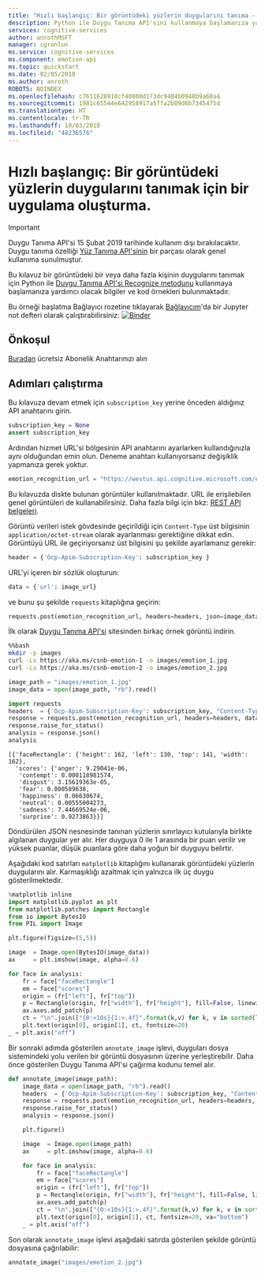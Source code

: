 ```yaml
---
title: "Hızlı başlangıç: Bir görüntüdeki yüzlerin duygularını tanıma - Duygu Tanıma API'si, Python"
description: Python ile Duygu Tanıma API'sini kullanmaya başlamanıza yardımcı olacak bilgiler ve kod örnekleri edinin.
services: cognitive-services
author: anrothMSFT
manager: cgronlun
ms.service: cognitive-services
ms.component: emotion-api
ms.topic: quickstart
ms.date: 02/05/2018
ms.author: anroth
ROBOTS: NOINDEX
ms.openlocfilehash: c7611628918cf40800d173dc9404b0948b9a68a4
ms.sourcegitcommit: 1981c65544e642958917a5ffa2b09d6b7345475d
ms.translationtype: HT
ms.contentlocale: tr-TR
ms.lasthandoff: 10/03/2018
ms.locfileid: "48236576"
---
```

# <a name="quickstart-build-an-app-to-recognize-emotions-on-faces-in-an-image"></a>Hızlı başlangıç: Bir görüntüdeki yüzlerin duygularını tanımak için bir uygulama oluşturma.

> [!IMPORTANT]
> Duygu Tanıma API'si 15 Şubat 2019 tarihinde kullanım dışı bırakılacaktır. Duygu tanıma özelliği [Yüz Tanıma API'sinin](https://docs.microsoft.com/azure/cognitive-services/face/) bir parçası olarak genel kullanıma sunulmuştur. 

Bu kılavuz bir görüntüdeki bir veya daha fazla kişinin duygularını tanımak için Python ile [Duygu Tanıma API'si Recognize metodunu](https://westus.dev.cognitive.microsoft.com/docs/services/5639d931ca73072154c1ce89/operations/563b31ea778daf121cc3a5fa) kullanmaya başlamanıza yardımcı olacak bilgiler ve kod örnekleri bulunmaktadır.

Bu örneği başlatma Bağlayıcı rozetine tıklayarak [Bağlayıcım](https://mybinder.org)'da bir Jupyter not defteri olarak çalıştırabilirsiniz: [![Binder](https://mybinder.org/badge.svg)](https://mybinder.org/v2/gh/Microsoft/cognitive-services-notebooks/master?filepath=EmotionAPI.ipynb)


## <a name="prerequisite"></a>Önkoşul
[Buradan](https://azure.microsoft.com/try/cognitive-services/) ücretsiz Abonelik Anahtarınızı alın

## <a name="running-the-walkthrough"></a>Adımları çalıştırma
Bu kılavuza devam etmek için `subscription_key` yerine önceden aldığınız API anahtarını girin.


```python
subscription_key = None
assert subscription_key
```

Ardından hizmet URL'si bölgesinin API anahtarını ayarlarken kullandığınızla aynı olduğundan emin olun. Deneme anahtarı kullanıyorsanız değişiklik yapmanıza gerek yoktur.


```python
emotion_recognition_url = "https://westus.api.cognitive.microsoft.com/emotion/v1.0/recognize"
```

Bu kılavuzda diskte bulunan görüntüler kullanılmaktadır. URL ile erişilebilen genel görüntüleri de kullanabilirsiniz. Daha fazla bilgi için bkz: [REST API belgeleri](https://westus.dev.cognitive.microsoft.com/docs/services/5639d931ca73072154c1ce89/operations/563b31ea778daf121cc3a5fa).

Görüntü verileri istek gövdesinde geçirildiği için `Content-Type` üst bilgisinin `application/octet-stream` olarak ayarlanması gerektiğine dikkat edin. Görüntüyü URL ile geçiriyorsanız üst bilgisini şu şekilde ayarlamanız gerekir:
```python
header = {'Ocp-Apim-Subscription-Key': subscription_key }
```
URL'yi içeren bir sözlük oluşturun:
```python
data = {'url': image_url}
```
ve bunu şu şekilde `requests` kitaplığına geçirin:
```python
requests.post(emotion_recognition_url, headers=headers, json=image_data)
```

İlk olarak [Duygu Tanıma API'si](https://azure.microsoft.com/services/cognitive-services/emotion/) sitesinden birkaç örnek görüntü indirin.


```bash
%%bash
mkdir -p images
curl -Ls https://aka.ms/csnb-emotion-1 -o images/emotion_1.jpg
curl -Ls https://aka.ms/csnb-emotion-2 -o images/emotion_2.jpg
```


```python
image_path = "images/emotion_1.jpg"
image_data = open(image_path, "rb").read()
```


```python
import requests
headers  = {'Ocp-Apim-Subscription-Key': subscription_key, "Content-Type": "application/octet-stream" }
response = requests.post(emotion_recognition_url, headers=headers, data=image_data)
response.raise_for_status()
analysis = response.json()
analysis
```




    [{'faceRectangle': {'height': 162, 'left': 130, 'top': 141, 'width': 162},
      'scores': {'anger': 9.29041e-06,
       'contempt': 0.000118981574,
       'disgust': 3.15619363e-05,
       'fear': 0.000589638,
       'happiness': 0.06630674,
       'neutral': 0.00555004273,
       'sadness': 7.44669524e-06,
       'surprise': 0.9273863}}]



Döndürülen JSON nesnesinde tanınan yüzlerin sınırlayıcı kutularıyla birlikte algılanan duygular yer alır. Her duyguya 0 ile 1 arasında bir puan verilir ve yüksek puanlar, düşük puanlara göre daha yoğun bir duyguyu belirtir.

Aşağıdaki kod satırları `matplotlib` kitaplığını kullanarak görüntüdeki yüzlerin duygularını alır. Karmaşıklığı azaltmak için yalnızca ilk üç duygu gösterilmektedir.


```python
%matplotlib inline
import matplotlib.pyplot as plt
from matplotlib.patches import Rectangle
from io import BytesIO
from PIL import Image

plt.figure(figsize=(5,5))

image  = Image.open(BytesIO(image_data))
ax     = plt.imshow(image, alpha=0.6)

for face in analysis:
    fr = face["faceRectangle"]
    em = face["scores"]
    origin = (fr["left"], fr["top"])
    p = Rectangle(origin, fr["width"], fr["height"], fill=False, linewidth=2, color='b')
    ax.axes.add_patch(p)
    ct = "\n".join(["{0:<10s}{1:>.4f}".format(k,v) for k, v in sorted(list(em.items()),key=lambda r: r[1], reverse=True)][:3])
    plt.text(origin[0], origin[1], ct, fontsize=20)    
_ = plt.axis("off")
```

Bir sonraki adımda gösterilen `annotate_image` işlevi, duyguları dosya sistemindeki yolu verilen bir görüntü dosyasının üzerine yerleştirebilir. Daha önce gösterilen Duygu Tanıma API'si çağırma kodunu temel alır.


```python
def annotate_image(image_path):    
    image_data = open(image_path, "rb").read()
    headers  = {'Ocp-Apim-Subscription-Key': subscription_key, "Content-Type": "application/octet-stream" }
    response = requests.post(emotion_recognition_url, headers=headers, data=image_data)
    response.raise_for_status()
    analysis = response.json()

    plt.figure()

    image  = Image.open(image_path)
    ax     = plt.imshow(image, alpha=0.6)

    for face in analysis:
        fr = face["faceRectangle"]
        em = face["scores"]
        origin = (fr["left"], fr["top"])
        p = Rectangle(origin, fr["width"], fr["height"], fill=False, linewidth=2, color='b')
        ax.axes.add_patch(p)
        ct = "\n".join(["{0:<10s}{1:>.4f}".format(k,v) for k, v in sorted(list(em.items()),key=lambda r: r[1], reverse=True)][:3])
        plt.text(origin[0], origin[1], ct, fontsize=20, va="bottom")    
    _ = plt.axis("off")
```

Son olarak `annotate_image` işlevi aşağıdaki satırda gösterilen şekilde görüntü dosyasına çağrılabilir:


```python
annotate_image("images/emotion_2.jpg")
```
